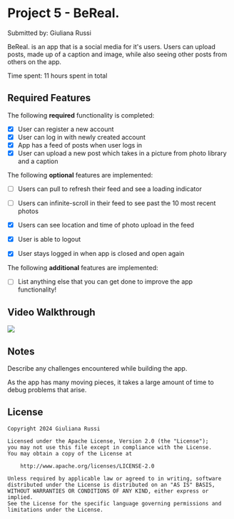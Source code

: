 # Project 5 - BeReal.

Submitted by: Giuliana Russi

BeReal. is an app that is a social media for it's users. Users can upload posts, made up of a caption and image, while also seeing other posts from others on the app.

Time spent: 11 hours spent in total

## Required Features

The following **required** functionality is completed:

- [X] User can register a new account
- [X] User can log in with newly created account
- [X] App has a feed of posts when user logs in
- [X] User can upload a new post which takes in a picture from photo library and a caption	
 
The following **optional** features are implemented:

- [ ] Users can pull to refresh their feed and see a loading indicator
- [ ] Users can infinite-scroll in their feed to see past the 10 most recent photos
- [X] Users can see location and time of photo upload in the feed	
- [X] User is able to logout
- [X] User stays logged in when app is closed and open again	


The following **additional** features are implemented:

- [ ] List anything else that you can get done to improve the app functionality!

## Video Walkthrough
<div>
    <a href="https://www.loom.com/share/a7bd1e9511fc44afb0c34998cfd2804b">
    </a>
    <a href="https://www.loom.com/share/a7bd1e9511fc44afb0c34998cfd2804b">
      <img style="max-width:300px;" src="https://cdn.loom.com/sessions/thumbnails/a7bd1e9511fc44afb0c34998cfd2804b-1711575511127-with-play.gif">
    </a>
  </div>


## Notes

Describe any challenges encountered while building the app.

As the app has many moving pieces, it takes a large amount of time to debug problems that arise. 

## License

    Copyright 2024 Giuliana Russi

    Licensed under the Apache License, Version 2.0 (the "License");
    you may not use this file except in compliance with the License.
    You may obtain a copy of the License at

        http://www.apache.org/licenses/LICENSE-2.0

    Unless required by applicable law or agreed to in writing, software
    distributed under the License is distributed on an "AS IS" BASIS,
    WITHOUT WARRANTIES OR CONDITIONS OF ANY KIND, either express or implied.
    See the License for the specific language governing permissions and
    limitations under the License.
